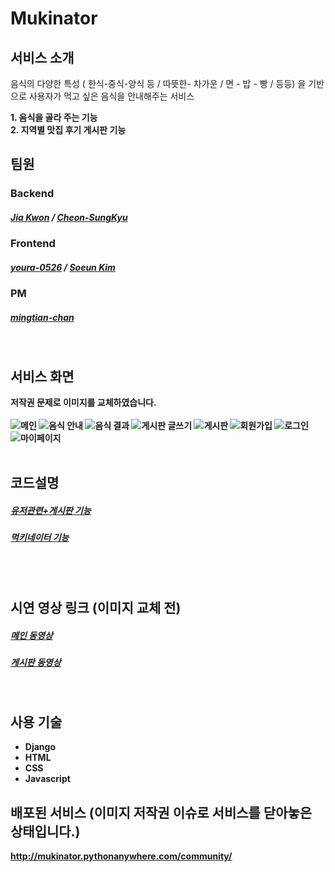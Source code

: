 # Mukinator
## 서비스 소개
음식의 다양한 특성 ( 한식-중식-양식 등 / 따뜻한- 차가운 / 면 - 밥 - 빵 / 등등) 을 기반으로 사용자가 먹고 싶은 음식을 안내해주는 서비스

<strong>1. 음식을 골라 주는 기능
<br/>
<strong>2. 지역별 맛집 후기 게시판 기능

## 팀원
### Backend
##### [Jia Kwon](https://github.com/jia5232) / [Cheon-SungKyu](https://github.com/mumat0103)

### Frontend
##### [youra-0526](https://github.com/youra-0526) / [Soeun Kim](https://github.com/silver0108)

### PM
##### [mingtian-chan](https://github.com/mingtian-chan)
<br/>

## 서비스 화면
저작권 문제로 이미지를 교체하였습니다.
<br/>
<br/>
![메인](https://github.com/silver0108/Mukinator/assets/78434676/2b78e0dd-80ce-4057-a0dc-19d74e63a6f1)
![음식 안내](https://github.com/silver0108/Mukinator/assets/78434676/c233c61b-3704-46bd-a619-636513d2f747)
![음식 결과](https://github.com/silver0108/Mukinator/assets/78434676/41d8a960-79b9-4121-a8d7-1fa4e7db4071)
![게시판 글쓰기](https://github.com/silver0108/Mukinator/assets/78434676/df00acce-2022-48d6-aaff-01b6a9f5f6a9)
![게시판](https://github.com/silver0108/Mukinator/assets/78434676/c781ceec-b45c-43c0-9e4c-cc46e8066f05)
![회원가입](https://github.com/silver0108/Mukinator/assets/78434676/5faa78d0-b37c-49a0-a1d0-25493e90b35c)
![로그인](https://github.com/silver0108/Mukinator/assets/78434676/3c2d68ce-ac0e-40a7-bb31-5118bd1fcef2)
![마이페이지](https://github.com/silver0108/Mukinator/assets/78434676/cf7419e1-6229-47ba-882f-9b17b92de730)
<br/>
<br/>

## 코드설명
##### [유저관련+게시판 기능](https://star-peanuts.tistory.com/43)
##### [먹키네이터 기능](https://star-peanuts.tistory.com/44)
<br/>
<br/>


## 시연 영상 링크 (이미지 교체 전)
##### [메인 동영상](https://play-tv.kakao.com/embed/player/cliplink/430201024?service=player_share) <br/>
##### [게시판 동영상](https://play-tv.kakao.com/embed/player/cliplink/430201048?service=player_share)
<br/>

## 사용 기술
- Django
- HTML
- CSS
- Javascript


## 배포된 서비스 (이미지 저작권 이슈로 서비스를 닫아놓은 상태입니다.)
http://mukinator.pythonanywhere.com/community/
<br/>

